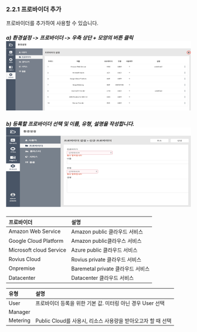 ### 2.2.1 프로바이더 추가

프로바이더를 추가하여 사용할 수 있습니다.

##### a\)    환경설정 -&gt; 프로바이더 -&gt; 우측 상단 + 모양의 버튼 클릭![](/image.kh/image.kh/프로바이더추가1.png)

##### b\) 등록할 프로바이더 선택 및 이름, 유형, 설명을 작성합니다.![](/image.kh/image.kh/프로바이더추가2.png)

| **프로바이더** | **설명** |
| :--- | :--- |
| Amazon Web Service | Amazon public 클라우드 서비스 |
| Google Cloud Platform | Amazon public클라우스 서비스 |
| Microsoft cloud Service | Azure public 클라우드 서비스 |
| Rovius Cloud | Rovius private 클라우드 서비스 |
| Onpremise | Baremetal private 클라우드 서비스 |
| Datacenter | Datacenter 클라우드 서비스 |

| **유형** | **설명** |
| :--- | :--- |
| User | 프로바이더 등록을 위한 기본 값. 미터링 아닌 경우 User 선택 |
| Manager |  |
| Metering | Public Cloud를 사용시, 리소스 사용량을 받아오고자 할 때 선택 |



